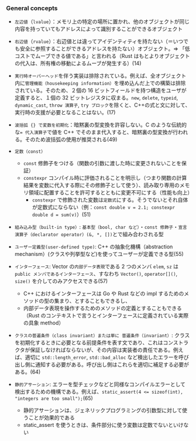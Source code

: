 ### General concepts

- `左辺値`（`lvalue`）：メモリ上の特定の場所に置かれ、他のオブジェクトが同じ内容を持っていてもアドレスによって識別することができるオブジェクト
- `右辺値`（`rvalue`）：右辺値とは違ってアイデンティティを持たない（＝いつでも安全に参照することができるアドレスを持たない）オブジェクト。=> 「低コストでムーブできる値である」と言われる（Rust はもとよりオブジェクトの代入は、所有権の移動によるムーブが発生する）(14)

- `実行時オーバーヘッド`を伴う実装は排除されている。例えば、全オブジェクト内に`管理機能（housekeeping information）`を埋め込んだ上での構築は排除されている。そのため、２個の 16 ビットフィールドを持つ構造をユーザが定義すると、１個の 32 ビットレジスタに収まる。`new`, `delete`, `typeid`, `dynamic_cast`, `throw 演算子`, `try ブロック`を除くと、C++の式と文に対して、実行時の支援が必要となることはない。(17)
- `波括弧 {} で変数を初期化`：暗黙裏の型変換を許容しない。C のような伝統的な`= 代入演算子`で値を C++ でそのまま代入すると、暗黙裏の型変換が行われる。そのため波括弧の使用が推奨される(49)
- `定数（const）`
  - `const` 修飾子をつける（関数の引数に渡した時に変更されないことを保証）
  - `constexpr` コンパイル時に評価されることを明示し（つまり関数の計算結果を変数に代入する際にその修飾子として使う）、読み取り専用のメモリ領域に配置することを許可するとともに変更不可にする（性能も向上）
    - `constexpr` で修飾された変数は`定数式`にする。そうでないとそれ自体が定数式にならない（例：`const double v = 2.1; constexpr double d = sum(v)`）(51)
- `組み込み型（built-in type）`: `基本型（bool, char など）`・`const 修飾子`・`宣言演算子（declarator operator）(&, *, [])`とで組み合わされる型
- `ユーザー定義型(user-defined type)`: C++ の抽象化機構（abstraction mechanism）(クラスや列挙型など)を使ってユーザーが定義できる型(55)
- `インターフェース`: Vector の`内部データ表現`である 2 つのメンバ `elem`, `sz` は `public メンバであるインターフェース`、すなわち `Vector()`, `operator[]()`, `size()` を介してのみアクセスできる(57)
  - C++ におけるインターフェースは Go や Rust などの impl するためのメソッドの型の集まり、とすることもできるし、
  - 内部データ表現を操作するためのメソッドの定義とすることもできる（Rust のコンテキストで言うとインターフェースに定義されている実際の具象 method）
- `クラスの普遍条件（class invariant）または単に 普遍条件（invariant）`: クラスを初期化するときに必要となる前提条件を表す文であり、これはコンストラクタが保証しなければならないが、その内容は実装者の責任である。例えば、適切に `std::length_error`, `std::bad_alloc` など検出したエラーを呼び出し側に通知する必要がある。呼び出し側はこれらを適切に補足する必要がある。(64)
- `静的アサーション`: エラーを型チェックなどと同様なコンパイルエラーとして検出するための機構である。例えば、`static_assert(4 <= sizeof(int), "integers are too small");`(65)
  - 静的アサーションは、ジェネリックプログラミングの引数型に対して使うことが効果的である
  - static_assert を使うときは、条件部分に使う変数は定数でないといけない
